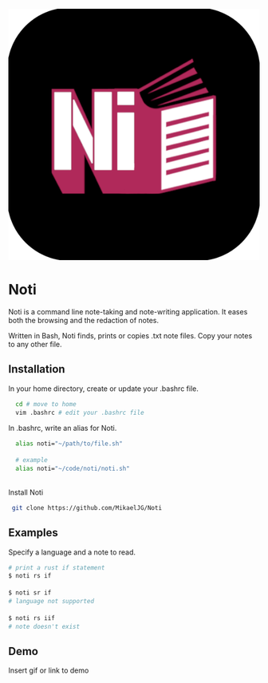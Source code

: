
![Logo](https://github.com/MikaelJG/noti/blob/master/assets/noti_logo.png)


# Noti

Noti is a command line note-taking and note-writing application. It eases both the browsing and the redaction of notes.

Written in Bash, Noti finds, prints or copies .txt note files. Copy your notes to any other file.
## Installation

In your home directory, create or update your .bashrc file.
```bash
  cd # move to home
  vim .bashrc # edit your .bashrc file
```
In .bashrc, write an alias for Noti.
```bash
  alias noti="~/path/to/file.sh"

  # example
  alias noti="~/code/noti/noti.sh"
  
```
Install Noti
```bash
 git clone https://github.com/MikaelJG/Noti  
```

## Examples

Specify a language and a note to read.
```bash
# print a rust if statement
$ noti rs if

$ noti sr if
# language not supported

$ noti rs iif
# note doesn't exist

```


## Demo

Insert gif or link to demo

